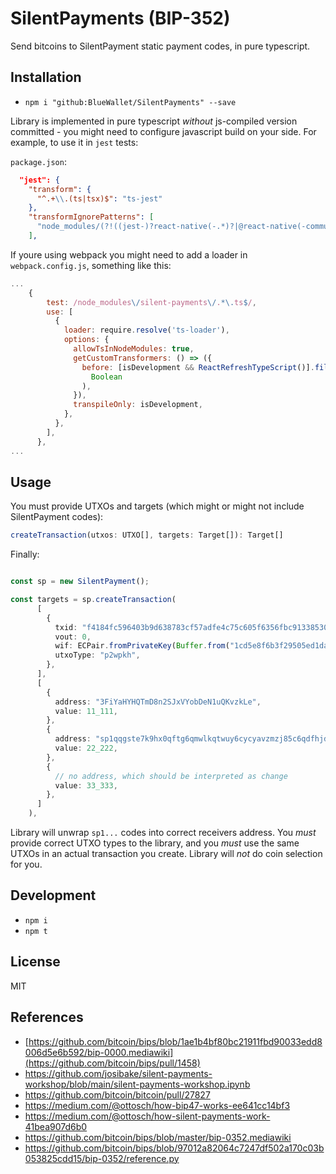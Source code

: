 # SilentPayments (BIP-352)

Send bitcoins to SilentPayment static payment codes, in pure typescript.

## Installation

- `npm i "github:BlueWallet/SilentPayments" --save`

Library is implemented in pure typescript _without_ js-compiled version committed - you might need to configure javascript build on your side.
For example, to use it in `jest` tests:

`package.json`:
```json
  "jest": {
    "transform": {
      "^.+\\.(ts|tsx)$": "ts-jest"
    },
    "transformIgnorePatterns": [
      "node_modules/(?!((jest-)?react-native(-.*)?|@react-native(-community)?)|silent-payments/)"
    ],
```
If youre using webpack you might need to add a loader in `webpack.config.js`, something like this:


```js
...
    {
        test: /node_modules\/silent-payments\/.*\.ts$/,
        use: [
          {
            loader: require.resolve('ts-loader'),
            options: {
              allowTsInNodeModules: true,
              getCustomTransformers: () => ({
                before: [isDevelopment && ReactRefreshTypeScript()].filter(
                  Boolean
                ),
              }),
              transpileOnly: isDevelopment,
            },
          },
        ],
      },
...
```

## Usage

You must provide UTXOs and targets (which might or might not include SilentPayment codes):

```typescript
createTransaction(utxos: UTXO[], targets: Target[]): Target[]
```

Finally:

```typescript

const sp = new SilentPayment();

const targets = sp.createTransaction(
      [
        {
          txid: "f4184fc596403b9d638783cf57adfe4c75c605f6356fbc91338530e9831e9e16",
          vout: 0,
          wif: ECPair.fromPrivateKey(Buffer.from("1cd5e8f6b3f29505ed1da7a5806291ebab6491c6a172467e44debe255428a192", "hex")).toWIF(),
          utxoType: "p2wpkh",
        },
      ],
      [
        {
          address: "3FiYaHYHQTmD8n2SJxVYobDeN1uQKvzkLe",
          value: 11_111,
        },
        {
          address: "sp1qqgste7k9hx0qftg6qmwlkqtwuy6cycyavzmzj85c6qdfhjdpdjtdgqjuexzk6murw56suy3e0rd2cgqvycxttddwsvgxe2usfpxumr70xc9pkqwv",
          value: 22_222,
        },
        {
          // no address, which should be interpreted as change
          value: 33_333,
        },
      ]
    ),
```

Library will unwrap `sp1...` codes into correct receivers address. You _must_ provide correct UTXO types to the library, and you _must_ use the same UTXOs
in an actual transaction you create. Library will _not_ do coin selection for you.



## Development

- `npm i`
- `npm t`

## License

MIT

## References

- [https://github.com/bitcoin/bips/blob/1ae1b4bf80bc21911fbd90033edd8006d5e6b592/bip-0000.mediawiki](https://github.com/bitcoin/bips/pull/1458)
- https://github.com/josibake/silent-payments-workshop/blob/main/silent-payments-workshop.ipynb
- https://github.com/bitcoin/bitcoin/pull/27827
- https://medium.com/@ottosch/how-bip47-works-ee641cc14bf3
- https://medium.com/@ottosch/how-silent-payments-work-41bea907d6b0
- https://github.com/bitcoin/bips/blob/master/bip-0352.mediawiki
- https://github.com/bitcoin/bips/blob/97012a82064c7247df502a170c03b053825cdd15/bip-0352/reference.py
